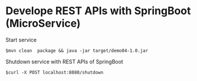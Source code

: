 # Develope REST APIs with SpringBoot (MicroService)

Start service

```
$mvn clean  package && java -jar target/demo04-1.0.jar
```

Shutdown service with REST APIs of SpringBoot
```
$curl -X POST localhost:8080/shutdown
```
